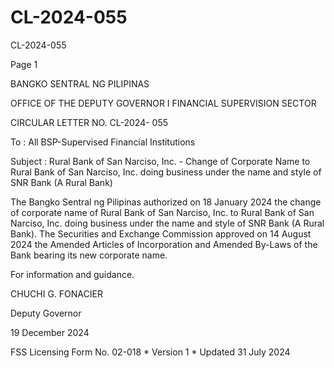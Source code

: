 # CL-2024-055

CL-2024-055

Page 1

BANGKO SENTRAL NG PILIPINAS

OFFICE OF THE DEPUTY GOVERNOR I FINANCIAL SUPERVISION SECTOR

CIRCULAR LETTER NO. CL-2024- 055

To : All BSP-Supervised Financial Institutions

Subject : Rural Bank of San Narciso, Inc. - Change of Corporate Name to Rural Bank of San Narciso, Inc. doing business under the name and style of SNR Bank (A Rural Bank)

The Bangko Sentral ng Pilipinas authorized on 18 January 2024 the change of corporate name of Rural Bank of San Narciso, Inc. to Rural Bank of San Narciso, Inc. doing business under the name and style of SNR Bank (A Rural Bank). The Securities and Exchange Commission approved on 14 August 2024 the Amended Articles of Incorporation and Amended By-Laws of the Bank bearing its new corporate name.

For information and guidance.

 CHUCHI G. FONACIER

Deputy Governor

19 December 2024

FSS Licensing Form No. 02-018 * Version 1 * Updated 31 July 2024
